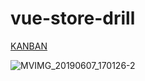 # vue-store-drill

[KANBAN](https://github.com/drillll/vue-store-drill/projects/1)

![MVIMG_20190607_170126-2](https://user-images.githubusercontent.com/2202197/59090898-0752de00-8949-11e9-8291-6912bf4b336b.jpg)
